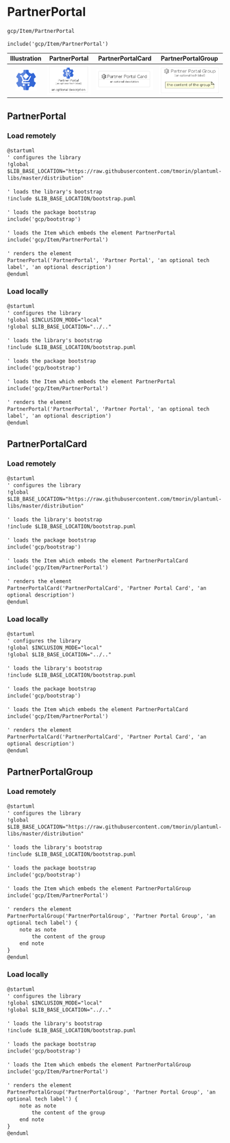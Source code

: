 # PartnerPortal


```text
gcp/Item/PartnerPortal
```

```text
include('gcp/Item/PartnerPortal')
```



| Illustration | PartnerPortal | PartnerPortalCard | PartnerPortalGroup |
| :---: | :---: | :---: | :---: |
| ![illustration for Illustration](../../gcp/Item/PartnerPortal.png) | ![illustration for PartnerPortal](../../gcp/Item/PartnerPortal.Local.png) | ![illustration for PartnerPortalCard](../../gcp/Item/PartnerPortalCard.Local.png) | ![illustration for PartnerPortalGroup](../../gcp/Item/PartnerPortalGroup.Local.png) |




## PartnerPortal

### Load remotely
```plantuml
@startuml
' configures the library
!global $LIB_BASE_LOCATION="https://raw.githubusercontent.com/tmorin/plantuml-libs/master/distribution"

' loads the library's bootstrap
!include $LIB_BASE_LOCATION/bootstrap.puml

' loads the package bootstrap
include('gcp/bootstrap')

' loads the Item which embeds the element PartnerPortal
include('gcp/Item/PartnerPortal')

' renders the element
PartnerPortal('PartnerPortal', 'Partner Portal', 'an optional tech label', 'an optional description')
@enduml
```

### Load locally
```plantuml
@startuml
' configures the library
!global $INCLUSION_MODE="local"
!global $LIB_BASE_LOCATION="../.."

' loads the library's bootstrap
!include $LIB_BASE_LOCATION/bootstrap.puml

' loads the package bootstrap
include('gcp/bootstrap')

' loads the Item which embeds the element PartnerPortal
include('gcp/Item/PartnerPortal')

' renders the element
PartnerPortal('PartnerPortal', 'Partner Portal', 'an optional tech label', 'an optional description')
@enduml
```

## PartnerPortalCard

### Load remotely
```plantuml
@startuml
' configures the library
!global $LIB_BASE_LOCATION="https://raw.githubusercontent.com/tmorin/plantuml-libs/master/distribution"

' loads the library's bootstrap
!include $LIB_BASE_LOCATION/bootstrap.puml

' loads the package bootstrap
include('gcp/bootstrap')

' loads the Item which embeds the element PartnerPortalCard
include('gcp/Item/PartnerPortal')

' renders the element
PartnerPortalCard('PartnerPortalCard', 'Partner Portal Card', 'an optional description')
@enduml
```

### Load locally
```plantuml
@startuml
' configures the library
!global $INCLUSION_MODE="local"
!global $LIB_BASE_LOCATION="../.."

' loads the library's bootstrap
!include $LIB_BASE_LOCATION/bootstrap.puml

' loads the package bootstrap
include('gcp/bootstrap')

' loads the Item which embeds the element PartnerPortalCard
include('gcp/Item/PartnerPortal')

' renders the element
PartnerPortalCard('PartnerPortalCard', 'Partner Portal Card', 'an optional description')
@enduml
```

## PartnerPortalGroup

### Load remotely
```plantuml
@startuml
' configures the library
!global $LIB_BASE_LOCATION="https://raw.githubusercontent.com/tmorin/plantuml-libs/master/distribution"

' loads the library's bootstrap
!include $LIB_BASE_LOCATION/bootstrap.puml

' loads the package bootstrap
include('gcp/bootstrap')

' loads the Item which embeds the element PartnerPortalGroup
include('gcp/Item/PartnerPortal')

' renders the element
PartnerPortalGroup('PartnerPortalGroup', 'Partner Portal Group', 'an optional tech label') {
    note as note
        the content of the group
    end note
}
@enduml
```

### Load locally
```plantuml
@startuml
' configures the library
!global $INCLUSION_MODE="local"
!global $LIB_BASE_LOCATION="../.."

' loads the library's bootstrap
!include $LIB_BASE_LOCATION/bootstrap.puml

' loads the package bootstrap
include('gcp/bootstrap')

' loads the Item which embeds the element PartnerPortalGroup
include('gcp/Item/PartnerPortal')

' renders the element
PartnerPortalGroup('PartnerPortalGroup', 'Partner Portal Group', 'an optional tech label') {
    note as note
        the content of the group
    end note
}
@enduml
```

